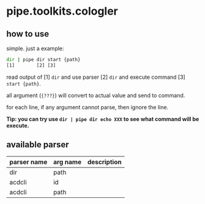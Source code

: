 # pipe.toolkits.cologler

## how to use

simple. just a example:

``` cmd
dir | pipe dir start {path}
[1]        [2] [3]
```

read output of [1] `dir` and use parser [2] `dir` and execute command [3] `start {path}`.

all argument (`{???}`) will convert to actual value and send to command.

for each line, if any argument cannot parse, then ignore the line.

**Tip: you can try use `dir | pipe dir echo XXX` to see what command will be execute.**

## available parser

parser name|arg name|description
:--|:--|:--
dir|path|
acdcli|id|
acdcli|path|

